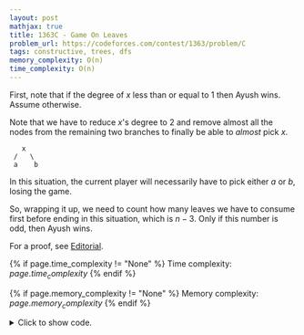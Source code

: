 ```yaml
---
layout: post
mathjax: true
title: 1363C - Game On Leaves
problem_url: https://codeforces.com/contest/1363/problem/C
tags: constructive, trees, dfs
memory_complexity: O(n)
time_complexity: O(n)
---
```


First, note that if the degree of $x$ less than or equal to 1 then Ayush
wins. Assume otherwise.

Note that we have to reduce $x$'s degree to $2$ and remove almost all the
nodes from the remaining two branches to finally be able to *almost* pick
$x$.

```
   x
 /   \
 a    b

```

In this situation, the current player will necessarily have to pick either
$a$ or $b$, losing the game.

So, wrapping it up, we need to count how many leaves we have to consume first
before ending in this situation, which is $n - 3$. Only if this number is
odd, then Ayush wins.

For a proof, see [Editorial](https://codeforces.com/blog/entry/78202).



{% if page.time_complexity != "None" %}
Time complexity: ${{ page.time_complexity }}$
{% endif %}

{% if page.memory_complexity != "None" %}
Memory complexity: ${{ page.memory_complexity }}$
{% endif %}

<details>
<summary>
<p style="display:inline">Click to show code.</p>
</summary>
```cpp
{% raw %}
using namespace std;
using ll = long long;
using ii = pair<int, int>;
using vi = vector<int>;
template <typename T>
using Tree = vector<vector<T>>;
bool solve(Tree<int> g, int x)
{
    int n = g.size();
    vector<int> deg(n, 0);
    function<void(int, int)> dfs = [&](int u, int p) {
        for (auto v : g[u])
        {
            deg[u]++;
            if (v != p)
                dfs(v, u);
        }
    };
    dfs(x, -1);
    if (deg[x] <= 1)
        return 1;
    return ((n - 3) % 2) == 1;
}
int main(void)
{
    ios::sync_with_stdio(false), cin.tie(NULL);
    int t;
    cin >> t;
    string ans[2] = {"Ashish", "Ayush"};
    while (t--)
    {
        int n, x;
        cin >> n >> x, x--;
        Tree<int> g(n);
        for (int i = 0; i < n - 1; ++i)
        {
            int u, v;
            cin >> u >> v, u--, v--;
            g[u].push_back(v);
            g[v].push_back(u);
        }
        cout << ans[solve(g, x)] << endl;
    }
    return 0;
}

{% endraw %}
```
</details>

